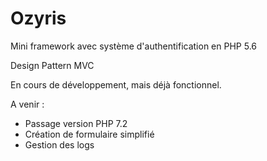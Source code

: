 # Ozyris
Mini framework avec système d'authentification en PHP 5.6

Design Pattern MVC

En cours de développement, mais déjà fonctionnel.

A venir :
- Passage version PHP 7.2
- Création de formulaire simplifié
- Gestion des logs
